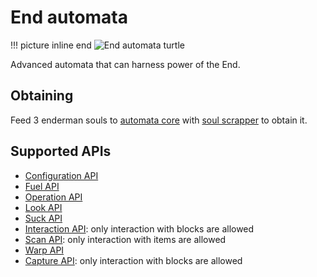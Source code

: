 # End automata

!!! picture inline end
    ![End automata turtle](end_automata_turtle.png)

Advanced automata that can harness power of the End.

## Obtaining

Feed 3 enderman souls to [automata core](automata.md) with [soul scrapper](soul_scrapper.md) to obtain it.

## Supported APIs

- [Configuration API](configuration.md)
- [Fuel API](fuel.md)
- [Operation API](operation.md)
- [Look API](look.md)
- [Suck API](suck.md)
- [Interaction API](interaction.md): only interaction with blocks are allowed
- [Scan API](scan.md): only interaction with items are allowed
- [Warp API](warp.md)
- [Capture API](capture.md): only interaction with blocks are allowed
